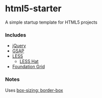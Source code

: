 html5-starter
=============

A simple startup template for HTML5 projects

### Includes
* [jQuery](http://jquery.com)
* [GSAP](http://www.greensock.com/gsap-js/)
* [LESS](http://lesscss.org)
	* [LESS Hat](http://lesshat.com/)
* [Foundation Grid](http://foundation.zurb.com/docs/components/grid.html)

### Notes
Uses [box-sizing: border-box](http://www.paulirish.com/2012/box-sizing-border-box-ftw/)